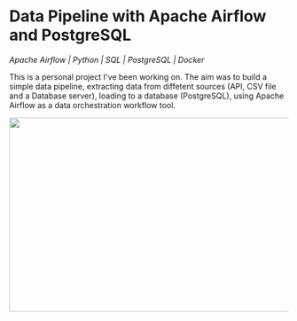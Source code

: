 # Data Pipeline with Apache Airflow and PostgreSQL

*Apache Airflow | Python | SQL | PostgreSQL | Docker*

This is a personal project I've been working on. The aim was to build a simple data pipeline, extracting data from diffetent sources (API, CSV file and a Database server), loading to a database (PostgreSQL), using Apache Airflow as a data orchestration workflow tool.

<img src="https://github.com/JKng/Pipeline-de-dados/blob/main/elt-pipeline.png" width="800" height="350">

